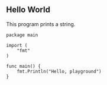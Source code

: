 
##  Hello World

This program prints a string.

```
package main

import (
	"fmt"
)

func main() {
	fmt.Println("Hello, playground")
}
```